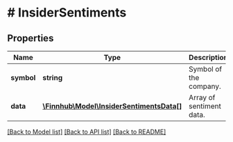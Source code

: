 # # InsiderSentiments

## Properties

Name | Type | Description | Notes
------------ | ------------- | ------------- | -------------
**symbol** | **string** | Symbol of the company. | [optional]
**data** | [**\Finnhub\Model\InsiderSentimentsData[]**](InsiderSentimentsData.md) | Array of sentiment data. | [optional]

[[Back to Model list]](../../README.md#models) [[Back to API list]](../../README.md#endpoints) [[Back to README]](../../README.md)
